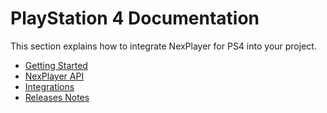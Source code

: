 <a id="ps4usage-top"> </a>

# PlayStation 4 Documentation


This section explains how to integrate NexPlayer for PS4 into your project.

- [Getting Started](/ps4/getting_started.md)
- [NexPlayer API](/ps4/api.md)
- [Integrations](/ps4/integrations.md)
- [Releases Notes](/ps4/releases.md)